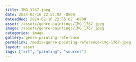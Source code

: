 ```yaml
---
title: IMG_1767.jpeg
date: 2024-02-16 22:55:02 -0800
dateadded: 2024-02-16 22:55:02 -0800
asset: /assets/genre-paintings/IMG_1767.jpeg
image: /assets/genre-paintings/IMG_1767.jpeg
categories: image
gallery: genre-painting-reference
permalink: /media/genre-painting-reference/img-1767-jpeg
layout: asset
tags: ["art", "painting", "sources"]
--- 
```

